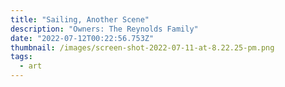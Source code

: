 ```yaml
---
title: "Sailing, Another Scene"
description: "Owners: The Reynolds Family"
date: "2022-07-12T00:22:56.753Z"
thumbnail: /images/screen-shot-2022-07-11-at-8.22.25-pm.png
tags:
  - art
---
```

